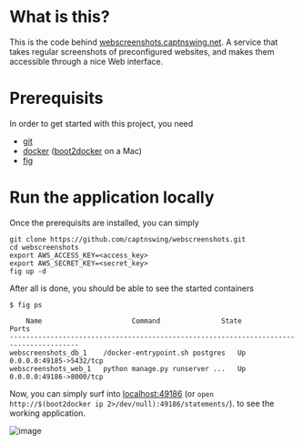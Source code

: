 # What is this?

This is the code behind [webscreenshots.captnswing.net](http://webscreenshots.captnswing.net).
A service that takes regular screenshots of preconfigured websites, and makes them accessible through a nice Web interface.

# Prerequisits

In order to get started with this project, you need
 
- [git](http://git-scm.com/)
- [docker](https://www.docker.com/) ([boot2docker](http://boot2docker.io/) on a Mac)
- [fig](http://www.fig.sh/install.html)

# Run the application locally

Once the prerequisits are installed, you can simply

    git clone https://github.com/captnswing/webscreenshots.git
    cd webscreenshots
    export AWS_ACCESS_KEY=<access_key>
    export AWS_SECRET_KEY=<secret_key>
    fig up -d

After all is done, you should be able to see the started containers 
    
    $ fig ps

        Name                      Command               State            Ports
    ---------------------------------------------------------------------------------------
    webscreenshots_db_1    /docker-entrypoint.sh postgres   Up      0.0.0.0:49185->5432/tcp
    webscreenshots_web_1   python manage.py runserver ...   Up      0.0.0.0:49186->8000/tcp    

Now, you can simply surf into [localhost:49186](http://localhost:49186) (or `open http://$(boot2docker ip 2>/dev/null):49186/statements/`). to see the working application.

![image](https://raw.github.com/captnswing/webscreenshots/master/webscreenshots.png)
